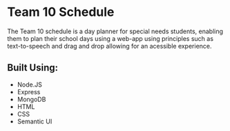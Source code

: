 <h1>Team 10 Schedule  </h1>
<p>
The Team 10 schedule is a day planner for special needs students, enabling them to plan their school days using a web-app using principles such as text-to-speech and drag and drop allowing for an acessible experience. 
</p>
<p><h2>Built Using:</h2></P>
<ul>
  <li>Node.JS</li>
  <li>Express</li>
  <li>MongoDB</li>
  <li>HTML</li>
  <li>CSS</li>
  <li>Semantic UI</li>
</UL>

